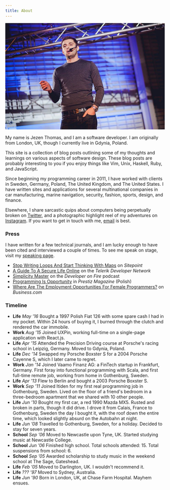 ```yaml
---
title: About
---
```


<div class="about">

<div class="about-main">

<div>
  <img src="/static/img/falsyvalues.jpg">
</div>
<div>

My name is Jezen Thomas, and I am a software developer. I am originally from
London, UK, though I currently live in Gdynia, Poland.

This site is a collection of blog posts outlining some of my thoughts and
learnings on various aspects of software design. These blog posts are probably
interesting to you if you enjoy things like Vim, Unix, Haskell, Ruby, and
JavaScript.

Since beginning my programming career in 2011, I have worked with clients in
Sweden, Germany, Poland, The United Kingdom, and The United States. I have
written sites and applications for several multinational companies in car
manufacturing, marine navigation, security, fashion, sports, design, and
finance.

Elsewhere, I share sarcastic quips about computers being perpetually broken on
[Twitter][twitter], and a photographic highlight reel of my adventures on
[Instagram][instagram]. If you want to get in touch with me, [email][email] is
best.

</div>
</div>


### Press

<div class="press">

I have written for a few technical journals, and I am lucky enough to have been
cited and interviewed a couple of times. To see me speak on stage, visit my
[speaking page][speaking].

- [Stop Writing Loops And Start Thinking With Maps][thinkingwithmaps] on *Sitepoint*
- [A Guide To A Secure Life Online][securelifeonline] on the *Telerik Developer
  Network*
- [Simplicity Master][simplicitymaster] on the *Developer on Fire*
  podcast
- [Programming Is Opportunity][prestiz] in *Prestiz Magazine* (Polish)
- [Where Are The Employment Opportunities For Female
  Programmers?][employmentforfemaleprogrammers] on *Business.com*

</div>

<div class="timeline">

### Timeline

- **Life** *May ’16* Bought a 1997 Polish Fiat 126 with some spare cash I had
  in my pocket. Within 24 hours of buying it, I burned through the clutch and
  rendered the car immobile.
- **Work** *Aug ’15* Joined UXPin, working full-time on a single-page
  application with React.js.
- **Life** *Apr ’15* Attended the Precision Driving course at Porsche's racing
  school in Leipzig, Germany. Moved to Gdynia, Poland.
- **Life** *Dec ’14* Swapped my Porsche Boxster S for a 2004 Porsche Cayenne S,
  which I later came to regret.
- **Work** *Jan ’14* Joined Vaamo Finanz AG: a FinTech startup in Frankfurt,
  Germany. First foray into functional programming with Scala, and first
  full-time remote job, working from home in Gothenburg, Sweden.
- **Life** *Apr ’13* Flew to Berlin and bought a 2003 Porsche Boxster S.
- **Work** *Sep ’11* Joined Itiden for my first real programming job in
  Gothenburg, Sweden. Lived on the floor of a friend's bedroom in a
  three-bedroom apartment that we shared with 10 other people.
- **Life** *Jun ’10* Bought my first car, a red 1990 Mazda MX5. Rusted and
  broken in parts, though it did drive. I drove it from Calais, France to
  Gothenburg, Sweden the day I bought it, with the roof down the entire time,
  which looked slightly absurd on the Autobahn at night.
- **Life** *Jun ’08* Travelled to Gothenburg, Sweden, for a holiday. Decided to
  stay for seven years.
- **School** *Sep ’06* Moved to Newcastle upon Tyne, UK. Started studying music
  at Newcastle College.
- **School** *Jun ’06* Finished high school. Total schools attended: 15. Total
  suspensions from school: 6.
- **School** *Sep ’05* Awarded scholarship to study music in the weekend school
  at The Sage, Gateshead.
- **Life** *Feb ’05* Moved to Darlington, UK. I wouldn't recommend it.
- **Life** *??? ’97* Moved to Sydney, Australia.
- **Life** *Jun ’90* Born in London, UK, at Chase Farm Hospital. Mayhem ensues.

</div>

</div>

[hakyll]: https://jaspervdj.be/hakyll/
[surge]: https://surge.sh/
[twitter]: https://twitter.com/jezenthomas
[instagram]: https://www.instagram.com/jezenthomas/
[email]: mailto:jezen@jezenthomas.com
[speaking]: /speaking
[prestiz]: http://www.prestiztrojmiasto.pl/magazyn/67/biznes/jezen-thomas-programowanie-szansa
[thinkingwithmaps]: http://www.sitepoint.com/quick-tip-stop-writing-loops-start-thinking-with-maps/
[securelifeonline]: http://developer.telerik.com/featured/guide-secure-life-online/
[simplicitymaster]: http://developeronfire.com/episode-078-jezen-thomas-simplicity-master
[employmentforfemaleprogrammers]: http://www.business.com/technology/where-are-the-employment-opportunities-for-women-programmers/
